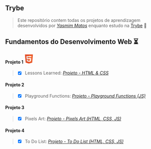 ## Trybe

>Este repositório contem todas os projetos de aprendizagem desenvolvidos por _[Yasmim Matos](https://www.linkedin.com/in/yasmimmatos)_ enquanto estudo na [Trybe](https://www.betrybe.com/) :rocket:
>

## Fundamentos do Desenvolvimento Web :hourglass_flowing_sand:
#### Projeto 1 <img alt="HTML5 logo" height="30" width="30" src="https://raw.githubusercontent.com/devicons/devicon/master/icons/html5/html5-original.svg">
>- [X] Lessons Learned: _[Projeto - HTML & CSS]()_

#### Projeto 2
>- [X] Playground Functions: _[Projeto - Playground Functions (JS)]()_

#### Projeto 3
>- [X] Pixels Art: _[Projeto - Pixels Art (HTML, CSS, JS)]()_

#### Projeto 4
>- [X] To Do List: _[Projeto - To Do List (HTML, CSS, JS)]()_
